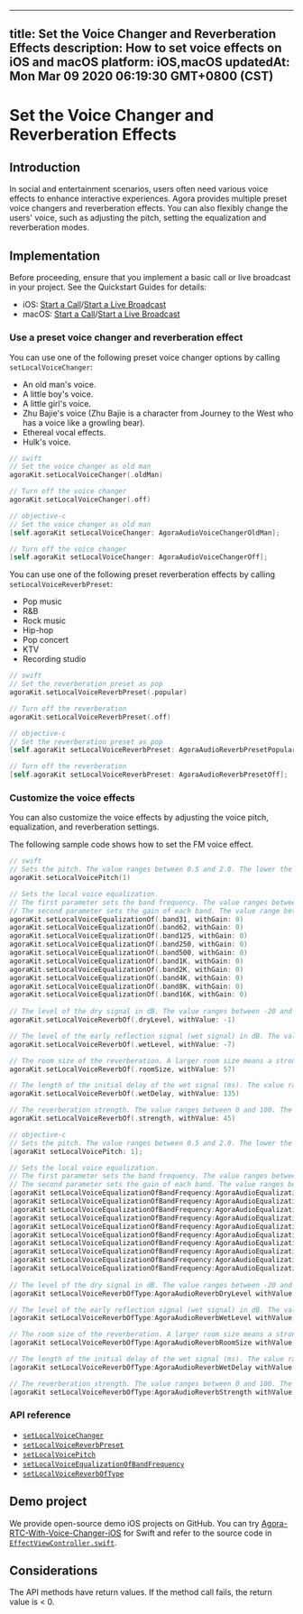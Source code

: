 
---
title: Set the Voice Changer and Reverberation Effects
description: How to set voice effects on iOS and macOS
platform: iOS,macOS
updatedAt: Mon Mar 09 2020 06:19:30 GMT+0800 (CST)
---
# Set the Voice Changer and Reverberation Effects
## Introduction 

In social and entertainment scenarios, users often need various voice effects to enhance interactive experiences. Agora provides multiple preset voice changers and reverberation effects. You can also flexibly change the users' voice, such as adjusting the pitch, setting the equalization and reverberation modes.

## Implementation

Before proceeding, ensure that you implement a basic call or live broadcast in your project. See the Quickstart Guides for details:

- iOS: [Start a Call](../../en/Audio%20Broadcast/start_call_ios.md)/[Start a Live Broadcast](../../en/Audio%20Broadcast/start_live_ios.md)
- macOS: [Start a Call](../../en/Audio%20Broadcast/start_call_mac.md)/[Start a Live Broadcast](../../en/Audio%20Broadcast/start_live_mac.md)

### Use a preset voice changer and reverberation effect

You can use one of the following preset voice changer options by calling `setLocalVoiceChanger`:

- An old man's voice.
- A little boy's voice.
- A little girl's voice.
- Zhu Bajie's voice (Zhu Bajie is a character from Journey to the West who has a voice like a growling bear).
- Ethereal vocal effects.
- Hulk's voice.

```swift
// swift
// Set the voice changer as old man
agoraKit.setLocalVoiceChanger(.oldMan)

// Turn off the voice changer
agoraKit.setLocalVoiceChanger(.off)
```

```objective-c
// objective-c
// Set the voice changer as old man
[self.agoraKit setLocalVoiceChanger: AgoraAudioVoiceChangerOldMan];

// Turn off the voice changer
[self.agoraKit setLocalVoiceChanger: AgoraAudioVoiceChangerOff];
```

You can use one of the following preset reverberation effects by calling `setLocalVoiceReverbPreset`:

- Pop music
- R&B
- Rock music
- Hip-hop
- Pop concert
- KTV
- Recording studio

```swift
// swift
// Set the reverberation preset as pop
agoraKit.setLocalVoiceReverbPreset(.popular)

// Turn off the reverberation
agoraKit.setLocalVoiceReverbPreset(.off)
```

```objective-c
// objective-c
// Set the reverberation preset as pop
[self.agoraKit setLocalVoiceReverbPreset: AgoraAudioReverbPresetPopular];

// Turn off the reverberation
[self.agoraKit setLocalVoiceReverbPreset: AgoraAudioReverbPresetOff];
```

### Customize the voice effects

You can also customize the voice effects by adjusting the voice pitch, equalization, and reverberation settings.

The following sample code shows how to set the FM voice effect.

```swift
// swift
// Sets the pitch. The value ranges between 0.5 and 2.0. The lower the value, the lower the pitch. The default value is 1.0, which is the original pitch.
agoraKit.setLocalVoicePitch(1)

// Sets the local voice equalization.
// The first parameter sets the band frequency. The value ranges between 0 and 9. Each value represents the center frequency of the band: 31, 62, 125, 250, 500, 1k, 2k, 4k, 8k, and 16k Hz
// The second parameter sets the gain of each band. The value range between -15 and 15 dB. The default value is 0.
agoraKit.setLocalVoiceEqualizationOf(.band31, withGain: 0)
agoraKit.setLocalVoiceEqualizationOf(.band62, withGain: 0)
agoraKit.setLocalVoiceEqualizationOf(.band125, withGain: 0)
agoraKit.setLocalVoiceEqualizationOf(.band250, withGain: 0)
agoraKit.setLocalVoiceEqualizationOf(.band500, withGain: 0)
agoraKit.setLocalVoiceEqualizationOf(.band1K, withGain: 0)
agoraKit.setLocalVoiceEqualizationOf(.band2K, withGain: 0)
agoraKit.setLocalVoiceEqualizationOf(.band4K, withGain: 0)
agoraKit.setLocalVoiceEqualizationOf(.band8K, withGain: 0)
agoraKit.setLocalVoiceEqualizationOf(.band16K, withGain: 0)
    
// The level of the dry signal in dB. The value ranges between -20 and 10.
agoraKit.setLocalVoiceReverbOf(.dryLevel, withValue: -1)

// The level of the early reflection signal (wet signal) in dB. The value ranges between -20 and 10.
agoraKit.setLocalVoiceReverbOf(.wetLevel, withValue: -7)

// The room size of the reverberation. A larger room size means a stronger reverberation. The value ranges between 0 and 100.
agoraKit.setLocalVoiceReverbOf(.roomSize, withValue: 57)

// The length of the initial delay of the wet signal (ms). The value ranges between 0 and 200.
agoraKit.setLocalVoiceReverbOf(.wetDelay, withValue: 135)

// The reverberation strength. The value ranges between 0 and 100. The higher the value, the stronger the reverberation.
agoraKit.setLocalVoiceReverbOf(.strength, withValue: 45)
```

```objective-c
// objective-c
// Sets the pitch. The value ranges between 0.5 and 2.0. The lower the value, the lower the pitch. The default value is 1.0, which is the original pitch.
[agoraKit setLocalVoicePitch: 1];

// Sets the local voice equalization.
// The first parameter sets the band frequency. The value ranges between 0 and 9. Each value represents the center frequency of the band: 31, 62, 125, 250, 500, 1k, 2k, 4k, 8k, and 16k Hz
// The second parameter sets the gain of each band. The value ranges between -15 and 15 dB. The default value is 0.
[agoraKit setLocalVoiceEqualizationOfBandFrequency:AgoraAudioEqualizationBand31 withGain: 0];
[agoraKit setLocalVoiceEqualizationOfBandFrequency:AgoraAudioEqualizationBand62 withGain: 0];
[agoraKit setLocalVoiceEqualizationOfBandFrequency:AgoraAudioEqualizationBand125 withGain: 0];
[agoraKit setLocalVoiceEqualizationOfBandFrequency:AgoraAudioEqualizationBand250 withGain: 0];
[agoraKit setLocalVoiceEqualizationOfBandFrequency:AgoraAudioEqualizationBand500 withGain: 0];
[agoraKit setLocalVoiceEqualizationOfBandFrequency:AgoraAudioEqualizationBand1K withGain: 0];
[agoraKit setLocalVoiceEqualizationOfBandFrequency:AgoraAudioEqualizationBand2K withGain: 0];
[agoraKit setLocalVoiceEqualizationOfBandFrequency:AgoraAudioEqualizationBand4K withGain: 0];
[agoraKit setLocalVoiceEqualizationOfBandFrequency:AgoraAudioEqualizationBand8K withGain: 0];
[agoraKit setLocalVoiceEqualizationOfBandFrequency:AgoraAudioEqualizationBand16K withGain: 0];
    
// The level of the dry signal in dB. The value ranges between -20 and 10.
[agoraKit setLocalVoiceReverbOfType:AgoraAudioReverbDryLevel withValue: -1];

// The level of the early reflection signal (wet signal) in dB. The value ranges between -20 and 10.
[agoraKit setLocalVoiceReverbOfType:AgoraAudioReverbWetLevel withValue: -7];

// The room size of the reverberation. A larger room size means a stronger reverberation. The value ranges between 0 and 100.
[agoraKit setLocalVoiceReverbOfType:AgoraAudioReverbRoomSize withValue: 57];

// The length of the initial delay of the wet signal (ms). The value ranges between 0 and 200.
[agoraKit setLocalVoiceReverbOfType:AgoraAudioReverbWetDelay withValue: 135];

// The reverberation strength. The value ranges between 0 and 100. The higher the value, the stronger the reverberation.
[agoraKit setLocalVoiceReverbOfType:AgoraAudioReverbStrength withValue: 45];
```

### API reference

- [`setLocalVoiceChanger`](https://docs.agora.io/en/Audio%20Broadcast/API%20Reference/oc/Classes/AgoraRtcEngineKit.html#//api/name/setLocalVoiceChanger:)
- [`setLocalVoiceReverbPreset`](https://docs.agora.io/en/Audio%20Broadcast/API%20Reference/oc/Classes/AgoraRtcEngineKit.html#//api/name/setLocalVoiceReverbPreset:)
- [`setLocalVoicePitch`](https://docs.agora.io/en/Audio%20Broadcast/API%20Reference/oc/Classes/AgoraRtcEngineKit.html#//api/name/setLocalVoicePitch:)
- [`setLocalVoiceEqualizationOfBandFrequency`](https://docs.agora.io/en/Audio%20Broadcast/API%20Reference/oc/Classes/AgoraRtcEngineKit.html#//api/name/setLocalVoiceEqualizationOfBandFrequency:withGain:)
- [`setLocalVoiceReverbOfType`](https://docs.agora.io/en/Audio%20Broadcast/API%20Reference/oc/Classes/AgoraRtcEngineKit.html#//api/name/setLocalVoiceReverbOfType:withValue:)

## Demo project

We provide open-source demo iOS projects on GitHub. You can try [Agora-RTC-With-Voice-Changer-iOS](https://github.com/AgoraIO/Advanced-Audio/tree/master/iOS%26macOS/Agora-RTC-With-Voice-Changer-iOS) for Swift and refer to the source code in [`EffectViewController.swift`](https://github.com/AgoraIO/Advanced-Audio/blob/master/iOS%26macOS/Agora-RTC-With-Voice-Changer-iOS/Agora-RTC-With-Voice-Changer-iOS/EffectViewController.swift).

## Considerations
The API methods have return values. If the method call fails, the return value is < 0.
